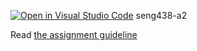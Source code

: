 [![Open in Visual Studio Code](https://classroom.github.com/assets/open-in-vscode-c66648af7eb3fe8bc4f294546bfd86ef473780cde1dea487d3c4ff354943c9ae.svg)](https://classroom.github.com/online_ide?assignment_repo_id=9928065&assignment_repo_type=AssignmentRepo)
seng438-a2

Read [the assignment guideline](seng438-a2.md) 
